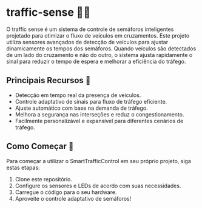 # traffic-sense 🚦🚗

O traffic sense é um sistema de controle de semáforos inteligentes projetado para otimizar o fluxo de veículos em cruzamentos. Este projeto utiliza sensores avançados de detecção de veículos para ajustar dinamicamente os tempos dos semáforos. Quando veículos são detectados de um lado do cruzamento e não do outro, o sistema ajusta rapidamente o sinal para reduzir o tempo de espera e melhorar a eficiência do tráfego.

## Principais Recursos 🌟

- Detecção em tempo real da presença de veículos.
- Controle adaptativo de sinais para fluxo de tráfego eficiente.
- Ajuste automático com base na demanda de tráfego.
- Melhora a segurança nas interseções e reduz o congestionamento.
- Facilmente personalizável e expansível para diferentes cenários de tráfego.

## Como Começar 🚀

Para começar a utilizar o SmartTrafficControl em seu próprio projeto, siga estas etapas:

1. Clone este repositório.
2. Configure os sensores e LEDs de acordo com suas necessidades.
3. Carregue o código para o seu hardware.
4. Aproveite o controle adaptativo de semáforos!
